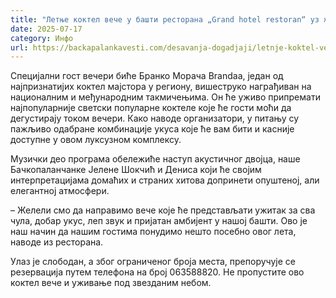 ```yaml
---
title: "Летње коктел вече у башти ресторана „Grand hotel restoran“ уз живу музику"
date: 2025-07-17
category: Инфо
url: https://backapalankavesti.com/desavanja-dogadjaji/letnje-koktel-vece-u-basti-restorana-grand-hotel-restoran/
---
```


Специјални гост вечери биће Бранко Морача Brandaa, један од најпризнатијих коктел мајстора у региону, вишеструко награђиван на националним и међународним такмичењима. Он ће уживо припремати најпопуларније светски популарне коктеле које ће гости моћи да дегустирају током вечери. Како наводе организатори, у питању су пажљиво одабране комбинације укуса које ће вам бити и касније доступне у овом луксузном комплексу.

Музички део програма обележиће наступ акустичног двојца, наше Бачкопаланчанке Јелене Шокчић и Дениса који ће својим интерпретацијама домаћих и страних хитова допринети опуштеној, али елегантној атмосфери.

– Желели смо да направимо вече које ће представљати ужитак за сва чула, добар укус, леп звук и пријатан амбијент у нашој башти. Ово је наш начин да нашим гостима понудимо нешто посебно овог лета, наводе из ресторана.

Улаз је слободан, а због ограниченог броја места, препоручује се резервација путем телефона на број 063588820. Не пропустите ово коктел вече и уживање под звезданим небом.
